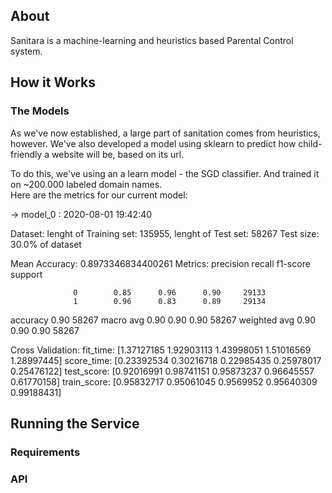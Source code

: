 ## About
Sanitara is a machine-learning and heuristics based Parental Control system.

## How it Works


### The Models
As we've now established, a large part of sanitation comes from heuristics, however.  We've also
developed a model using sklearn to predict how child-friendly a website will be, based on its url.

To do this, we've using an a learn model - the SGD classifier.  And trained it on ~200.000 labeled domain names.\
Here are the metrics for our current model:

-> model_0 : 2020-08-01 19:42:40

Dataset: lenght of Training set: 135955, lenght of Test set: 58267
Test size: 30.0% of dataset

Mean Accuracy: 0.8973346834400261
Metrics:
                precision recall   f1-score   support

                  0        0.85      0.96      0.90     29133
                  1        0.96      0.83      0.89     29134

  accuracy                           0.90     58267
 macro avg       0.90      0.90      0.90     58267
weighted avg     0.90      0.90      0.90     58267

Cross Validation:
fit_time: [1.37127185 1.92903113 1.43998051 1.51016569 1.28997445]
score_time: [0.23392534 0.30216718 0.22985435 0.25978017 0.25476122]
test_score: [0.92016991 0.98741151 0.95873237 0.96645557 0.61770158]
train_score: [0.95832717 0.95061045 0.9569952  0.95640309 0.99188431]

## Running the Service

### Requirements

### API

